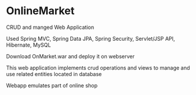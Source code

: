 # OnlineMarket
CRUD and manged Web Application

Used Spring MVC, Spring Data JPA, Spring Security, Servlet/JSP API, Hibernate, MySQL

Download OnMarket.war and deploy it on webserver

This web application implements crud operations and views to manage and use related entities located in database

Webapp emulates part of online shop
